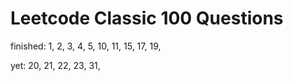 # Leetcode Classic 100 Questions

finished:
1, 2, 3, 4, 5,
10, 11, 15, 17, 19,

yet:
20, 21, 22, 23, 31,





